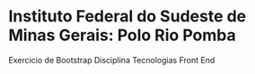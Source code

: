 # Instituto Federal do Sudeste de Minas Gerais: Polo Rio Pomba
Exercicio de Bootstrap
Disciplina Tecnologias Front End
